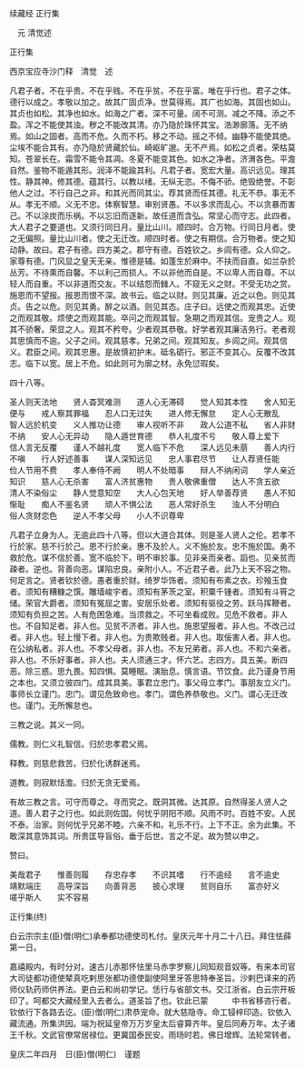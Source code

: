 续藏经   正行集  

　元 清觉述  

正行集  

西京宝应寺沙门释　清觉　述  

凡君子者。不在乎贵。不在乎贱。不在乎贫。不在乎富。唯在乎行也。君子之体。德行以成之。孝敬以加之。故其广固贞净。世莫得焉。其广也如海。其固也如山。其贞也如松。其净也如水。如海之广者。深不可量。阔不可测。减之不降。添之不盈。浑之不能使其浊。秽之不能改其清。亦乃隐於珠怀其宝。浩渺廓落。无不纳焉。如山之固者。高而不危。久而不朽。移之不动。摇之不倾。幽静不能使其绝。尘埃不能合其有。亦乃隐於贤藏於仙。崎岖旷邈。无不产焉。如松之贞者。荣枯莫知。苍翠长在。霜雪不能令其凋。冬夏不能变其色。如水之净者。济渭各色。平澹自然。鉴物不能遁其形。润泽不能踰其利。凡君子者。宽宏大量。高识远见。理其性。静其神。修其德。蕴其行。以教以绪。无纵无恣。不侮不骄。绝毁绝誉。不彰他人之过。不行自己之非。和其光而同其尘。荐其贤而任其德。礼无不恭。事无不从。孝无不顺。义无不忠。体察智慧。审别贤愚。不以多求而乱心。不以贪暴而害己。不以涂炭而乐祸。不以忘旧而逐新。故任道而含弘。常坚心而守志。此四者。大人君子之要道也。又须行同日月。量比山川。顺四时。合万物。行同日月者。使之无偏照。量比山川者。使之无迁改。顺四时者。使之有期信。合万物者。使之知动静。故曰。君子有德。四方美之。郡守有德。百姓钦之。乡闾有德。众人仰之。家尊有德。门风显之皇天无亲。惟德是辅。如蓬生於麻中。不扶而自直。如兰杂於丛芳。不待熏而自馨。不以利己而损人。不以非他而自是。不以卑人而自尊。不以轻人而自重。不以非道而交友。不以结怨而雠人。不窥无义之财。不受无功之赏。施恩而不望报。报恩而恨不深。故书云。临之以财。则见其廉。近之以色。则见其贞。告之以危。则见其勇。醉之以酒。则见其态。庄子曰。远使之而观其忠。近使之而观其敬。烦使之而观其能。卒问之而观其智。急期之而观其信。宠贵之人。观其不骄奢。荣显之人。观其不矜夸。少者观其恭敬。好学者观其廉洁务行。老者观其思慎而不逾。父子之间。观其慈孝。兄弟之间。观其知友。乡闾之间。观其信义。君臣之间。观其忠惠。是故慎初护末。砥名砺行。邪正不变其心。反覆不改其志。临下以宽。居上不危。如此则可为廓之材。永免愆瑕矣。  

四十八等。  

圣人则天法地　　贤人杳冥难测　　道人心无滞碍　　觉人知其本性　　舍人知无便与　　戒人察其罪福　　忍人口无过失　　进人修无懈怠　　定人心无散乱　　智人远於机变　　义人推功让德　　审人视听不非　　政人公道不私　　省人非财不纳　　安人心无异动　　隐人遁世育德　　恭人礼度不亏　　敬人尊上爱下　　信人言无反覆　　谨人不越礼度　　宽人临下不危　　深人远见未萠　　善人内行不嗔　　行人好述善事　　谋人深知远见　　忠人事君尽节　　让人荐贤任能　　俭人节用不费　　孝人奉侍不阙　　明人不处暗事　　辩人不纳闲词　　学人亲近知识　　慈人心无杀害　　富人济贫惠物　　贵人敬佛重僧　　达人不贪五欲　　清人不染俗尘　　静人觉意知空　　大人心包天地　　好人举善荐贤　　愚人不知惭耻　　痴人不鉴名贤　　顽人不惧公法　　恶人常好杀生　　浊人不分明白　　俗人贪财恋色　　逆人不孝父母　　小人不识尊卑  

凡君子立身为人。无逾此四十八等。但以大道合其体。则是圣人贤人之伦。若孝不行於家。慈不行於己。恩不行於亲。惠不及於人。义不施於友。忠不施於国。勇不救於危。谋不信於善。宽不临於下。明不审於事。见非亲而亲者。謟也。见亲贫而疎者。逆也。背善向恶。谋陷忠良。亲附小人。不近君子者。此乃上天不容之物。何足言之。贤者钦於德。愚者重於财。绮罗华饰者。须知有布素之衣。珍飱玉食者。须知有糟糠之馔。雕墙峻宇者。须知有茅茨之室。积粟千锺者。须知有斗筲之储。荣官大爵者。须知有冤屈之害。安居乐处者。须知有驱役之劳。跃马挥鞭者。须知有负担之苦。人有危困急难。当须救之。不可坐看成败。见危不救者。非人也。不自知足者。非人也。见贫不济者。非人也。施恩望报者。非人也。不改己过者。非人也。轻上慢下者。非人也。为贵欺贱者。非人也。取佞害人者。非人也。在公纳私者。非人也。不孝父母者。非人也。不友兄弟者。非人也。不和六亲者。非人也。不乐好事者。非人也。夫人须通三才。怀六艺。志四方。具五美。断四恶。除三惑。思九畏。知四惧。莫睡眠。演胎息。慎言语。节饮食。此乃谨身节用之本也。又须立彼四门。成其具美。事君立忠门。事父母立孝门。事朋友立义门。事师长立谨门。忠门。谓见危致命也。孝门。谓色养恭敬也。义门。谓心无迁改也。谨门。无所懈怠也。  

三教之说。其义一同。  

儒教。则仁义礼智信。归於忠孝君父焉。  

释教。则慈悲救苦。归於化诱群迷焉。  

道教。则寂默恬澹。归於无贪无爱焉。  

有故三教之言。可守而尊之。寻而究之。既洞其微。达其原。自然得圣人贤人之道。善人君子之行也。如此则佐国。何忧乎阴阳不顺。风雨不时。百姓不安。人民不泰。治家。则何忧乎兄弟不睦。六亲不和。礼乐不行。上下不正。余为此集。不敢深其意饰其词。所贵匡导盲俗。垂于后世。言之不足。故为赞以申之。  

赞曰。  

美哉君子　　惟善则履　　存忠存孝　　不识其嗜　　行不逾经　　言不逾史　　靖默端庄　　高导深旨　　向善背恶　　披心求理　　贫则自乐　　富亦好义　　嗟乎斯人　　实不容易  

正行集(终)  

白云宗宗主(臣)僧(明仁)承奉都功德使司札付。皇庆元年十月二十八日。拜住怯薛第一日。  

嘉禧殿内。有时分对。速古儿赤那怀怯里马赤孛罗察儿同知观音奴等。有来本司官大司徒都功德使辇真吃剌思张都功德使副使阿里牙答思特奉圣旨。沙剌巴译来的药师仪轨药师供养法。更白云和尚初学记。恁行与省部文书。交江浙省。白云宗开板印了。呵都交大藏经里入去者么。道圣旨了也。钦此已蒙　　　中书省移咨行者。钦依行下各路去讫。(臣)僧(明仁)肃恭宠命。就大慈隐寺。命工锓梓印造。钦依入藏流通。所集洪因。端为祝延皇帝万万岁皇太后睿算齐年。皇后同寿万年。太子诸王千秋。文武官僚常居禄位。更冀国泰民安。雨旸时若。佛日增辉。法轮常转者。  

皇庆二年四月　日(臣)僧(明仁)　谨题  
